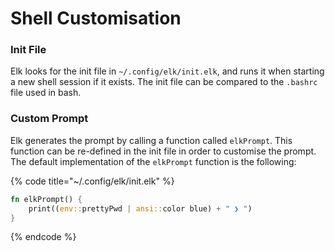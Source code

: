 # Shell Customisation

### Init File

Elk looks for the init file in `~/.config/elk/init.elk`, and runs it when starting a new shell session if it exists. The init file can be compared to the `.bashrc` file used in bash.

### Custom Prompt

Elk generates the prompt by calling a function called `elkPrompt`. This function can be re-defined in the init file in order to customise the prompt. The default implementation of the `elkPrompt` function is the following:

{% code title="~/.config/elk/init.elk" %}
```rust
fn elkPrompt() {
    print((env::prettyPwd | ansi::color blue) + " ❯ ")
}
```
{% endcode %}
